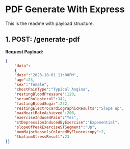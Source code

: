 # PDF Generate With Express
This is the readme with payload structure.

## 1. POST: /generate-pdf

**Request Payload:**
```json
{
    "data":
    {
    "date":"2023-10-01 11:00PM",
    "age":23,
    "sex":"female",
    "chestPainType":"Typical Angina",
    "restingBloodPressure":120,
    "serumCholesterol":342,
    "fastingBloodSugar":232,
    "restingElectrocardiographicResults":"Slope up",
    "maxHeartRateAchieved":200,
    "exerciseInducedPain":"Yes",
    "stDepressionInducedByExercise":"Exponential",
    "slopeOfPeakExerciseSTSegment":"Up",
    "numMajorVesselsColoredByFluoroscopy":2,
    "thaliumStressResult":23
}}
```
